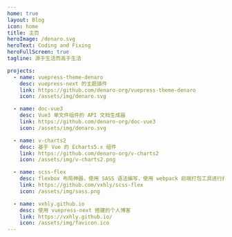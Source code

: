 ```yaml
---
home: true
layout: Blog
icon: home
title: 主页
heroImage: /denaro.svg
heroText: Coding and Fixing
heroFullScreen: true
tagline: 源于生活而高于生活

projects:
  - name: vuepress-theme-denaro
    desc: vuepress-next 的主题插件
    link: https://github.com/denaro-org/vuepress-theme-denaro
    icon: /assets/img/denaro.svg

  - name: doc-vue3
    desc: Vue3 单文件组件的 API 文档生成器
    link: https://github.com/denaro-org/doc-vue3
    icon: /assets/img/denaro.svg

  - name: v-charts2
    desc: 基于 Vue 的 Echarts5.x 组件
    link: https://github.com/denaro-org/v-charts2
    icon: /assets/img/v-charts2.png

  - name: scss-flex
    desc: flexbox 布局神器，使用 SASS 语法编写，使用 webpack 前端打包工具进行打包
    link: https://github.com/vxhly/scss-flex
    icon: /assets/img/sass.png

  - name: vxhly.github.io
    desc: 使用 vuepress-next 搭建的个人博客
    link: https://vxhly.github.io/
    icon: /assets/img/favicon.ico
---
```

